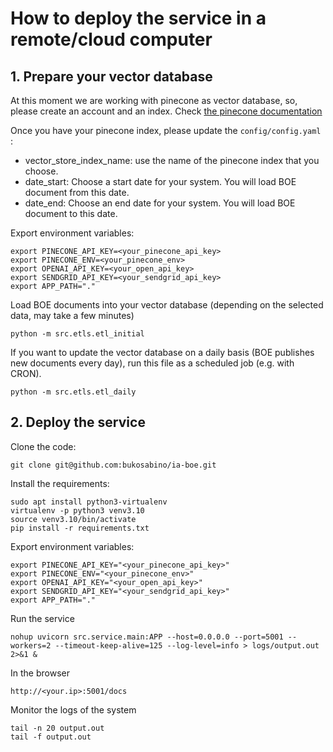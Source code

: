 # How to deploy the service in a remote/cloud computer

## 1. Prepare your vector database

At this moment we are working with pinecone as vector database, so, please create an account and an index. Check [the pinecone documentation](https://docs.pinecone.io/docs/overview)

Once you have your pinecone index, please update the `config/config.yaml` :

* vector_store_index_name: use the name of the pinecone index that you choose.
* date_start: Choose a start date for your system. You will load BOE document from this date.
* date_end: Choose an end date for your system. You will load BOE document to this date.

Export environment variables:

```
export PINECONE_API_KEY=<your_pinecone_api_key>
export PINECONE_ENV=<your_pinecone_env>
export OPENAI_API_KEY=<your_open_api_key>
export SENDGRID_API_KEY=<your_sendgrid_api_key>
export APP_PATH="."
```

Load BOE documents into your vector database (depending on the selected data, may take a few minutes)

```
python -m src.etls.etl_initial
```

If you want to update the vector database on a daily basis (BOE publishes new documents every day), run this file as a scheduled job (e.g. with CRON).

```
python -m src.etls.etl_daily
```

## 2. Deploy the service

Clone the code:

```
git clone git@github.com:bukosabino/ia-boe.git
```

Install the requirements:

```
sudo apt install python3-virtualenv
virtualenv -p python3 venv3.10
source venv3.10/bin/activate
pip install -r requirements.txt
```

Export environment variables:

```
export PINECONE_API_KEY="<your_pinecone_api_key>"
export PINECONE_ENV="<your_pinecone_env>"
export OPENAI_API_KEY="<your_open_api_key>"
export SENDGRID_API_KEY="<your_sendgrid_api_key>"
export APP_PATH="."
```

Run the service

```
nohup uvicorn src.service.main:APP --host=0.0.0.0 --port=5001 --workers=2 --timeout-keep-alive=125 --log-level=info > logs/output.out 2>&1 &
```

In the browser

```
http://<your.ip>:5001/docs
```

Monitor the logs of the system

```
tail -n 20 output.out
tail -f output.out
```